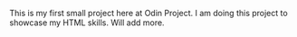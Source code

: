 This is my first small project here at Odin Project.
I am doing this project to showcase my HTML skills. 
Will add more.
